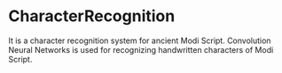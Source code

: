 # CharacterRecognition
It is a character recognition system for ancient Modi Script. Convolution Neural Networks  is used for recognizing handwritten characters of Modi Script.
